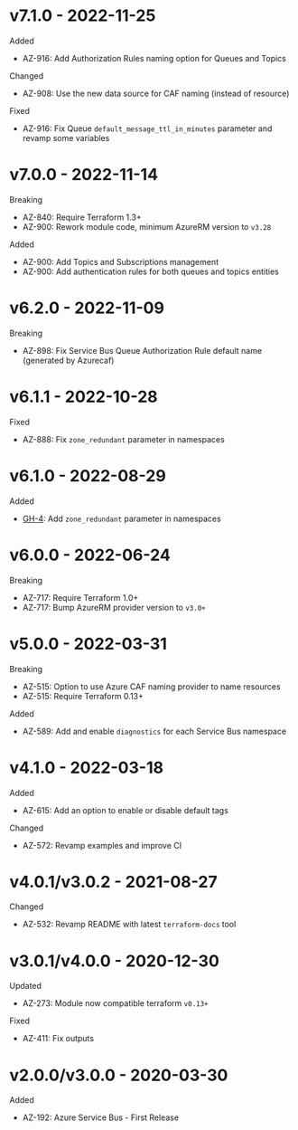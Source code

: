 # v7.1.0 - 2022-11-25

Added
  * AZ-916: Add Authorization Rules naming option for Queues and Topics

Changed
  * AZ-908: Use the new data source for CAF naming (instead of resource)

Fixed
  * AZ-916: Fix Queue `default_message_ttl_in_minutes` parameter and revamp some variables

# v7.0.0 - 2022-11-14

Breaking
  * AZ-840: Require Terraform 1.3+
  * AZ-900: Rework module code, minimum AzureRM version to `v3.28`

Added
  * AZ-900: Add Topics and Subscriptions management
  * AZ-900: Add authentication rules for both queues and topics entities

# v6.2.0 - 2022-11-09

Breaking
  * AZ-898: Fix Service Bus Queue Authorization Rule default name (generated by Azurecaf) 

# v6.1.1 - 2022-10-28

Fixed
  * AZ-888: Fix `zone_redundant` parameter in namespaces

# v6.1.0 - 2022-08-29

Added
  * [GH-4](https://github.com/claranet/terraform-azurerm-service-bus/issues/4): Add `zone_redundant` parameter in namespaces

# v6.0.0 - 2022-06-24

Breaking
  * AZ-717: Require Terraform 1.0+
  * AZ-717: Bump AzureRM provider version to `v3.0+`

# v5.0.0 - 2022-03-31

Breaking
  * AZ-515: Option to use Azure CAF naming provider to name resources
  * AZ-515: Require Terraform 0.13+

Added
  * AZ-589: Add and enable `diagnostics` for each Service Bus namespace

# v4.1.0 - 2022-03-18

Added
  * AZ-615: Add an option to enable or disable default tags

Changed
  * AZ-572: Revamp examples and improve CI

# v4.0.1/v3.0.2 - 2021-08-27

Changed
  * AZ-532: Revamp README with latest `terraform-docs` tool

# v3.0.1/v4.0.0 - 2020-12-30

Updated
  * AZ-273: Module now compatible terraform `v0.13+`

Fixed
  * AZ-411: Fix outputs

# v2.0.0/v3.0.0 - 2020-03-30

Added
  * AZ-192: Azure Service Bus - First Release
